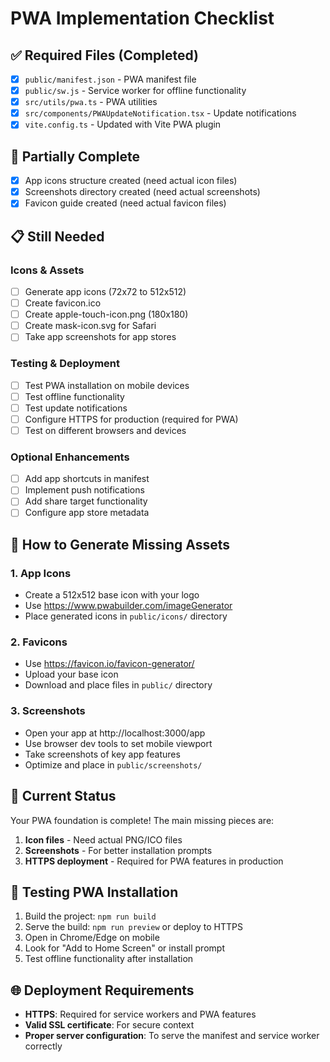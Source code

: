 # PWA Implementation Checklist

## ✅ Required Files (Completed)
- [x] `public/manifest.json` - PWA manifest file
- [x] `public/sw.js` - Service worker for offline functionality
- [x] `src/utils/pwa.ts` - PWA utilities
- [x] `src/components/PWAUpdateNotification.tsx` - Update notifications
- [x] `vite.config.ts` - Updated with Vite PWA plugin

## 🔄 Partially Complete
- [x] App icons structure created (need actual icon files)
- [x] Screenshots directory created (need actual screenshots)
- [x] Favicon guide created (need actual favicon files)

## 📋 Still Needed

### Icons & Assets
- [ ] Generate app icons (72x72 to 512x512)
- [ ] Create favicon.ico
- [ ] Create apple-touch-icon.png (180x180)
- [ ] Create mask-icon.svg for Safari
- [ ] Take app screenshots for app stores

### Testing & Deployment
- [ ] Test PWA installation on mobile devices
- [ ] Test offline functionality
- [ ] Test update notifications
- [ ] Configure HTTPS for production (required for PWA)
- [ ] Test on different browsers and devices

### Optional Enhancements
- [ ] Add app shortcuts in manifest
- [ ] Implement push notifications
- [ ] Add share target functionality
- [ ] Configure app store metadata

## 🚀 How to Generate Missing Assets

### 1. App Icons
- Create a 512x512 base icon with your logo
- Use https://www.pwabuilder.com/imageGenerator
- Place generated icons in `public/icons/` directory

### 2. Favicons
- Use https://favicon.io/favicon-generator/
- Upload your base icon
- Download and place files in `public/` directory

### 3. Screenshots
- Open your app at http://localhost:3000/app
- Use browser dev tools to set mobile viewport
- Take screenshots of key app features
- Optimize and place in `public/screenshots/`

## 🔧 Current Status
Your PWA foundation is complete! The main missing pieces are:
1. **Icon files** - Need actual PNG/ICO files
2. **Screenshots** - For better installation prompts
3. **HTTPS deployment** - Required for PWA features in production

## 📱 Testing PWA Installation
1. Build the project: `npm run build`
2. Serve the build: `npm run preview` or deploy to HTTPS
3. Open in Chrome/Edge on mobile
4. Look for "Add to Home Screen" or install prompt
5. Test offline functionality after installation

## 🌐 Deployment Requirements
- **HTTPS**: Required for service workers and PWA features
- **Valid SSL certificate**: For secure context
- **Proper server configuration**: To serve the manifest and service worker correctly
